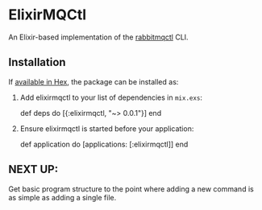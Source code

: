 # ElixirMQCtl

An Elixir-based implementation of the [rabbitmqctl](https://www.rabbitmq.com/man/rabbitmqctl.1.man.html) CLI.

## Installation

If [available in Hex](https://hex.pm/docs/publish), the package can be installed as:

  1. Add elixirmqctl to your list of dependencies in `mix.exs`:

        def deps do
          [{:elixirmqctl, "~> 0.0.1"}]
        end

  2. Ensure elixirmqctl is started before your application:

        def application do
          [applications: [:elixirmqctl]]
        end

## NEXT UP:
  Get basic program structure to the point where adding a new command is as simple as adding a single file.
